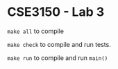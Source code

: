 # CSE3150 - Lab 3

`make all` to compile

`make check` to compile and run tests.

`make run` to compile and run `main()`

